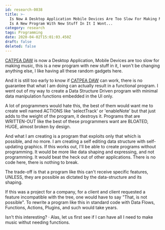 ```yaml
---
id: research-0038
title: >-
  Is Now A Desktop Application Mobile Devices Are Too Slow For Making Music This
  Is A New Program With New Stuff In It I Wont...
category: research
tags: Programming
date: 2020-04-02T15:01:03.450Z
draft: false
deleted: false
---
```


[CATPEA DAW](http://catpea.com/daw) is now a Desktop Application, Mobile Devices are too slow for making music, this is a new program with new stuff in it, I won't be changing anything else, I like having all these random gadgets here.

And it is still too early to know if [CATPEA DAW](http://catpea.com/daw) can work, there is no guarantee that what I am doing can actually result in a functional program. I went out of my way to create a Data Structure Driven program with minimal data manipulation functions embedded in the UI only.

A lot of programmers would hate this, the best of them would want me to create well named ACTIONS like 'selectTrack' or 'enableNote' but that just adds to the weight of the program, it destroys it. Programs that are WRITTEN-OUT like the best of these programmers want are BLOATED, HUGE, almost broken by design.

And what I am creating is a program that exploits only that which is possible, and no more. I am creating a self editing data structure with self-updating graphics. If this works out, I'll be able to create programs without programming. It would be more like data shaping and expressing, and not programming. It would beat the heck out of other applications. There is no code here, there is nothing to break.

The trade-off is that a program like this can't receive specific features, UNLESS, they are possible as dictated by the data-structure and its shaping.

If this was a project for a company, for a client and client requested a feature incompatible with the tree, one would have to say "That, is not possible". To rewrite a program like this in standard code with Data Flows, Functions, Actions, Plugins, and such would take years.

Isn't this interesting? · Alas, let us first see if I can have all I need to make music withut needing functions.
